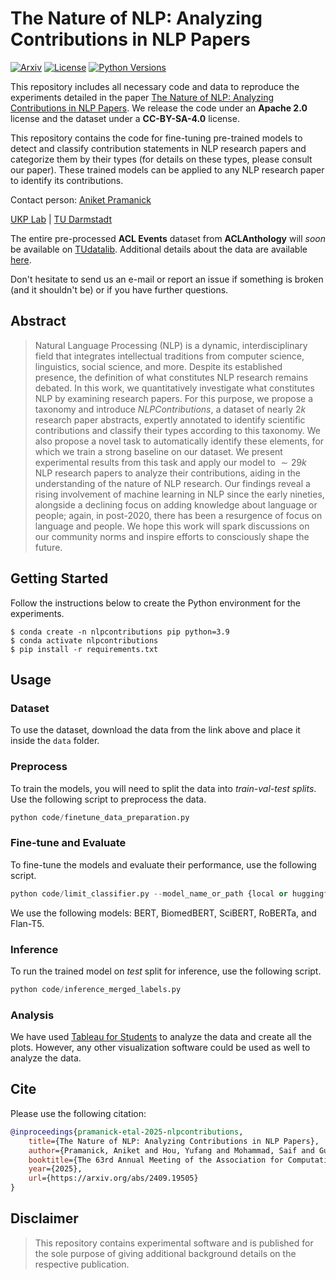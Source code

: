 # The Nature of NLP: Analyzing Contributions in NLP Papers

[![Arxiv](https://img.shields.io/badge/Arxiv-2409.19505-red?style=flat&logo=arxiv&logoColor=white)](https://arxiv.org/abs/2409.19505)
[![License](https://img.shields.io/github/license/UKPLab/ukp-project-template)](https://opensource.org/licenses/Apache-2.0)
[![Python Versions](https://img.shields.io/badge/Python-3.9-blue.svg?style=flat&logo=python&logoColor=white)](https://www.python.org/)

This repository includes all necessary code and data to reproduce the experiments detailed in the paper [The Nature of NLP: Analyzing Contributions in NLP Papers](https://arxiv.org/pdf/2409.19505). We release the code under an __Apache 2.0__ license and the dataset under a __CC-BY-SA-4.0__ license. 

This repository contains the code for fine-tuning pre-trained models to detect and classify contribution statements in NLP research papers and categorize them by their types (for details on these types, please consult our paper). These trained models can be applied to any NLP research paper to identify its contributions.


Contact person: [Aniket Pramanick](mailto:aniket.pramanick@tu-darmstadt.de) 

[UKP Lab](https://www.ukp.tu-darmstadt.de/) | [TU Darmstadt](https://www.tu-darmstadt.de/)

The entire pre-processed __ACL Events__ dataset from __ACLAnthology__ will _soon_ be available on [TUdatalib]().
Additional details about the data are available [here](https://github.com/UKPLab/arxiv-2024-nlp-contributions/blob/main/data/README.md).

Don't hesitate to send us an e-mail or report an issue if something is broken (and it shouldn't be) or if you have further questions.

## Abstract
> Natural Language Processing (NLP) is a dynamic, interdisciplinary field that integrates intellectual traditions from computer science, linguistics, social science, and more. Despite its established presence, the definition of what constitutes NLP research remains debated. In this work, we quantitatively investigate what constitutes NLP by examining research papers. For this purpose, we propose a taxonomy and introduce _NLPContributions_, a dataset of nearly $2k$ research paper abstracts, expertly annotated to identify scientific contributions and classify their types according to this taxonomy. We also propose a novel task to automatically identify these elements, for which we train a strong baseline on our dataset. We present experimental results from this task and apply our model to $\sim29k$ NLP research papers to analyze their contributions, aiding in the understanding of the nature of NLP research. Our findings reveal a rising involvement of machine learning in NLP since the early nineties, alongside a declining focus on adding knowledge about language or people; again, in post-2020, there has been a resurgence of focus on language and people. We hope this work will spark discussions on our community norms and inspire efforts to consciously shape the future.


## Getting Started

Follow the instructions below to create the Python environment for the experiments. 

```
$ conda create -n nlpcontributions pip python=3.9 
$ conda activate nlpcontributions
$ pip install -r requirements.txt
```

## Usage

### Dataset

To use the dataset, download the data from the link above and place it inside the `data` folder. 

### Preprocess

To train the models, you will need to split the data into _train-val-test splits_. Use the following script to preprocess the data. 

```py
python code/finetune_data_preparation.py
```

### Fine-tune and Evaluate

To fine-tune the models and evaluate their performance, use the following script. 

```py
python code/limit_classifier.py --model_name_or_path {local or huggingface model path}.
```

We use the following models: BERT, BiomedBERT, SciBERT, RoBERTa, and Flan-T5. 

### Inference

To run the trained model on _test_ split for inference, use the following script. 

```py
python code/inference_merged_labels.py
```

### Analysis

We have used [Tableau for Students](https://www.tableau.com/academic/students) to analyze the data and create all the plots. However, any other visualization software could be used as well to analyze the data. 


## Cite

Please use the following citation:

```bibtex
@inproceedings{pramanick-etal-2025-nlpcontributions,
    title={The Nature of NLP: Analyzing Contributions in NLP Papers},
    author={Pramanick, Aniket and Hou, Yufang and Mohammad, Saif and Gurevych, Iryna},
    booktitle={The 63rd Annual Meeting of the Association for Computational Linguistics},
    year={2025},
    url={https://arxiv.org/abs/2409.19505}    
}
```

## Disclaimer

> This repository contains experimental software and is published for the sole purpose of giving additional background details on the respective publication. 
